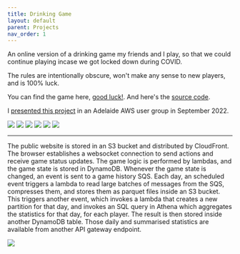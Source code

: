 ```yaml
---
title: Drinking Game
layout: default
parent: Projects
nav_order: 1
---
```


An online version of a drinking game my friends and I play, so that we could continue playing incase we got locked down during COVID.

The rules are intentionally obscure, won't make any sense to new players, and is 100% luck.

You can find the game here, [good luck!]. And here's the [source code].

I [presented this project] in an Adelaide AWS user group in September 2022.

<div class="gallery">
    <img src="../assets/images/drinking_game00.png"/>
    <img src="../assets/images/drinking_game02.png"/>
    <img src="../assets/images/drinking_game06.png"/>
    <img src="../assets/images/drinking_game03.png"/>
    <img src="../assets/images/drinking_game04.png"/>
    <img src="../assets/images/drinking_game05.png"/>
</div>

---

The public website is stored in an S3 bucket and distributed by CloudFront. The browser establishes a websocket connection to send actions and receive game status updates. The game logic is performed by lambdas, and the game state is stored in DynamoDB. Whenever the game state is changed, an event is sent to a game history SQS. Each day, an scheduled event triggers a lambda to read large batches of messages from the SQS, compresses them, and stores them as parquet files inside an S3 bucket. This triggers another event, which invokes a lambda that creates a new partition for that day, and invokes an SQL query in Athena which aggregates the statistics for that day, for each player. The result is then stored inside another DynamoDB table. Those daily and summarised statistics are available from another API gateway endpoint.

<img src="../assets/images/drinking_game01.png"/>

[source code]: https://github.com/Nick-Sullivan/death-dice
[presented this project]: ../assets/pdf/drinking_game.pdf
[good luck!]: https://100percentofthetimehotspaghetti.com/dice.html
